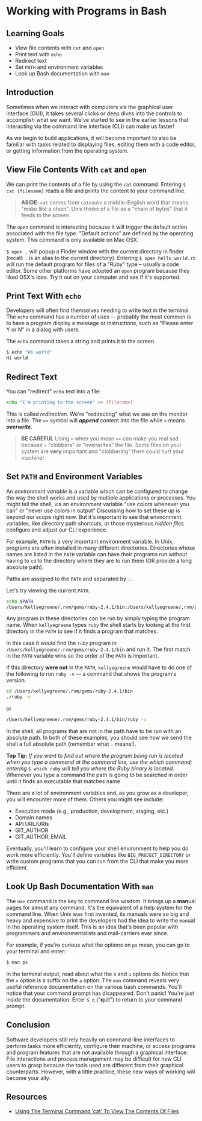 # Working with Programs in Bash

## Learning Goals

* View file contents with `cat` and `open`
* Print text with `echo`
* Redirect text
* Set `PATH` and environment variables
* Look up Bash documentation with `man`

## Introduction

Sometimes when we interact with computers via the graphical user interface
(GUI), it takes several clicks or deep dives into the controls to accomplish
what we want. We've started to see in the earlier lessons that interacting via
the command line interface (CLI) can make us faster!

As we begin to build applications, it will become important to also
be familiar with tasks related to displaying files, editing them with
a code editor, or getting information from the operating system.

## View File Contents With `cat` and `open`

We can print the contents of a file by using the `cat` command. Entering `$ cat
[filename]` reads a file and prints the content to your
command line.

> **ASIDE**: `cat` comes from `catenate` a middle-English word that means "make like a chain".
> Unix thinks of a file as a "chain of bytes" that it feeds to the screen.

The `open` command is interesting because it will trigger the default action
associated with the file type. "Default actions" are defined by the operating
system. This command is only available on Mac OSX.

`$ open .` will popup a Finder window with the
current directory in finder (recall: `.` is an alias to the current directory).
Entering `$ open hello_world.rb` will run the default program for files of
a "Ruby" type – usually a code editor. Some other platforms have adopted
an `open` program because they liked OSX's idea. Try it out on your computer
and see if it's supported.

## Print Text With `echo`

Developers will often find themselves needing to write text in the terminal. The
`echo` command has a number of uses -- probably the most common is to have a
program display a message or instructions, such as "Please enter Y or N" in
a dialog with users.

The `echo` command takes a string and prints it to the screen.

```bash
$ echo "Hi world"
Hi world
```

## Redirect Text

You can "redirect" `echo` text into a file:

```bash
echo "I'm printing to the screen" >> [filename]
```

This is called _redirection_. We're "redirecting" what we see on the monitor
into a file. The `>>` symbol will ***append*** content into the file while `>` means
***overwrite***.

> **BE CAREFUL** Using `>` when you mean `>>` can make you real sad because
> `>` "clobbers" or "overwrites" the file. Some files on your system are **very**
> important and "clobbering" them could hurt your machine!

## Set `PATH` and Environment Variables

An _environment variable_ is a variable which can be configured to change the
way the shell works and used by multiple applications or processes. You might
tell the shell, via an environment variable "use colors whenever you can" or
"never use colors in output" Discussing how to set these up is beyond our scope
right now. But it's important to see that environment variables, like directory
path shortcuts, or those mysterious _hidden files_ configure and adjust our CLI
experience.

For example, `PATH` is a very important environment variable. In Unix, programs
are often installed in many different directories. Directories whose names are
listed in the `PATH` variable can have their programs run without having to `cd`
to the directory where they are to run them (OR provide a long absolute path).

Paths are assigned to the `PATH` and separated by `:`.

Let's try viewing the current `PATH`.

```bash
echo $PATH
/Users/kellyegreene/.rvm/gems/ruby-2.4.1/bin:/Users/kellyegreene/.rvm/gems/ruby-2.4.1@global/bin:/Users/kellyegreene/.rvm/rubies/ruby-2.4.1/bin:/Users/kellyegreene/.nvm/versions/node/v8.9.4/bin:/Applications/Postgres.app/Contents/Versions/9.4/bin:/usr/local/share/npm/lib/node_modules/grunt-cli/bin:/usr/local:/usr/local/bin:/usr/local/sbin:/usr/bin:/usr/local/bin:/usr/local/bin:/usr/bin:/bin:/usr/sbin:/sbin:/Users/kellyegreene/Library/Android/sdk/tools:/Users/kellyegreene/Library/Android/sdk/platform-tools:/Users/kellyegreene/Library/Android/sdk/tools:/Users/kellyegreene/Library/Android/sdk/platform-tools:/Users/kellyegreene/.rvm/bin
```

Any program in these directories can be run by simply typing the program name.
When `kellyegreene` types `ruby` the shell starts by looking at the first
directory in the `PATH` to see if it finds a program that matches.

In this case it _would_ find the `ruby` program in
`/Users/kellyegreene/.rvm/gems/ruby-2.4.1/bin` and run it. The first match in
the `PATH` variable wins so the order of the `PATH` is important.

If this directory **were not** in the `PATH`, `kellyegreene` would have to do
one of the following to run `ruby -v` &mdash; a command that shows the program's
version.

```bash
cd /Users/kellyegreene/.rvm/gems/ruby-2.4.1/bin
./ruby -v
```

or

```bash
/Users/kellyegreene/.rvm/gems/ruby-2.4.1/bin/ruby -v
```

In the shell, all programs that are not in the path have to be run with an
absolute path. In both of these examples, you should see how we send the
shell a full absolute path (remember what `.` means!).

**Top Tip:** *If you want to find out where the program being run is located
when you type a command at the command line, use the which command; entering* `$
which ruby` *will tell you where the Ruby binary is located.* Whenever you type
a command the path is going to be searched in order until it finds an executable
that matches name

There are a lot of environment variables and, as you grow as a developer, you
will encounter more of them. Others you might see include:

* Execution mode (e.g., production, development, staging, etc.)
* Domain names
* API URL/URIs
* GIT_AUTHOR
* GIT_AUTHOR_EMAIL

Eventually, you'll learn to configure your shell environment to help you do work
more efficiently. You'll define variables like `BIG_PROJECT_DIRECTORY` or write
custom programs that you can run from the CLI that make you more efficient.

## Look Up Bash Documentation With `man`

The `man` command is the key to command line wisdom. It brings up a **man**ual
pages for almost any command. It's the equivalent of a help system for the
command line. When Unix was first invented, its manuals were so big and heavy
and expensive to print the developers had the idea to write the `man`ual
in the operating system itself. This is an idea that's been popular with programmers
and environmentalists and mail-carriers ever since.

For example, if you're curious what the options on `ps` mean, you can go to your
terminal and enter:

```bash
$ man ps
```

In the terminal output, read about what the `a` and `u` options do. Notice that
the `x` option is a suffix on the `a` option. The `man` command reveals very
useful reference documentation on the various bash commands. You'll notice that
your command prompt has disappeared. Don't panic! You're just inside the
documentation. Enter `$ q` ("**q**uit") to return to your command prompt.

## Conclusion

Software developers still rely heavily on command-line interfaces to perform
tasks more efficiently, configure their machine, or access programs and program
features that are not available through a graphical interface. File interactions
and process management may be difficult for new CLI users to grasp because the
tools used are different from their graphical counterparts. However, with a
little practice, these new ways of working will become your ally.

## Resources

* [Using The Terminal Command ‘cat’ To View The Contents Of Files](http://www.mactricksandtips.com/2012/07/using-the-terminal-command-cat-to-view-the-contents-of-files.html)

